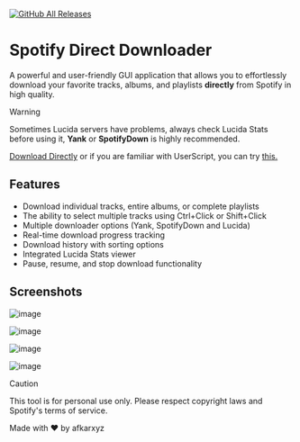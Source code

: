 [![GitHub All Releases](https://img.shields.io/github/downloads/afkarxyz/Spotify-Direct-Downloader/total?style=for-the-badge)](https://github.com/afkarxyz/Spotify-Direct-Downloader/releases)

# Spotify Direct Downloader

A powerful and user-friendly GUI application that allows you to effortlessly download your favorite tracks, albums, and playlists **directly** from Spotify in high quality.

> [!WARNING]
Sometimes Lucida servers have problems, always check Lucida Stats before using it, **Yank** or **SpotifyDown** is highly recommended. 

[Download Directly](https://github.com/afkarxyz/Spotify-Direct-Downloader/releases/download/spotify/Spotify.Direct.Downloader.exe) or if you are familiar with UserScript, you can try [this.](https://github.com/afkarxyz/Yank-UserScript)

## Features

- Download individual tracks, entire albums, or complete playlists
- The ability to select multiple tracks using Ctrl+Click or Shift+Click
- Multiple downloader options (Yank, SpotifyDown and Lucida)
- Real-time download progress tracking
- Download history with sorting options
- Integrated Lucida Stats viewer
- Pause, resume, and stop download functionality

## Screenshots

![image](https://github.com/user-attachments/assets/3b5ef90a-5093-41f9-b3b4-476dbf864d3c)

![image](https://github.com/user-attachments/assets/bf027cef-949e-47f5-8cc3-f1de1583d6d6)

![image](https://github.com/user-attachments/assets/9f82e12d-6a7e-4be4-ba1d-a56df84d307e)

![image](https://github.com/user-attachments/assets/c9c3f6a5-715e-4313-8bd2-92abca403fed)

> [!CAUTION]
> This tool is for personal use only. Please respect copyright laws and Spotify's terms of service.

Made with ❤️ by afkarxyz
